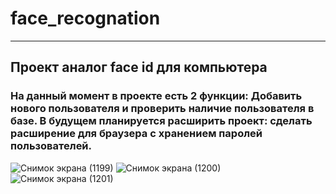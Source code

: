# face_recognation
- - -
## Проект аналог face id для компьютера
### На данный момент в проекте есть 2 функции: Добавить нового пользователя и проверить наличие пользователя в базе. В будущем планируется расширить проект: сделать расширение для браузера с хранением паролей пользователей. 

![Снимок экрана (1199)](https://github.com/alantsupova/face_recognation/assets/66255906/c9cae569-f0e1-4d9e-b3f5-2da3d7078e58)
![Снимок экрана (1200)](https://github.com/alantsupova/face_recognation/assets/66255906/6855cde4-2d5b-41a7-bb31-198b84f4fdb1)
![Снимок экрана (1201)](https://github.com/alantsupova/face_recognation/assets/66255906/e19bacb0-2064-4c45-aee0-77ea650873a8)
